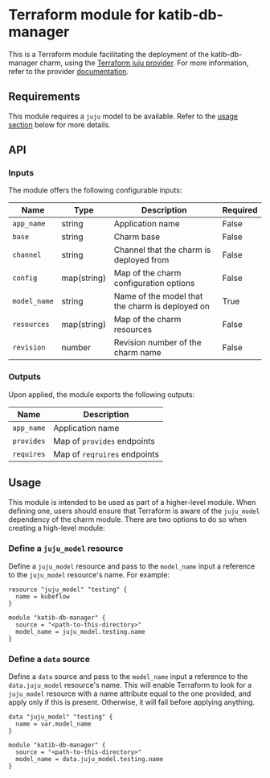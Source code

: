 # Terraform module for katib-db-manager

This is a Terraform module facilitating the deployment of the katib-db-manager charm, using the [Terraform juju provider](https://github.com/juju/terraform-provider-juju/). For more information, refer to the provider [documentation](https://registry.terraform.io/providers/juju/juju/latest/docs). 

## Requirements
This module requires a `juju` model to be available. Refer to the [usage section](#usage) below for more details.

## API

### Inputs
The module offers the following configurable inputs:

| Name | Type | Description | Required |
| - | - | - | - |
| `app_name`| string | Application name | False |
| `base`| string | Charm base | False |
| `channel`| string | Channel that the charm is deployed from | False |
| `config`| map(string) | Map of the charm configuration options | False |
| `model_name`| string | Name of the model that the charm is deployed on | True |
| `resources`| map(string) | Map of the charm resources | False |
| `revision`| number | Revision number of the charm name | False |

### Outputs
Upon applied, the module exports the following outputs:

| Name | Description |
| - | - |
| `app_name`|  Application name |
| `provides`| Map of `provides` endpoints |
| `requires`|  Map of `reqruires` endpoints |

## Usage

This module is intended to be used as part of a higher-level module. When defining one, users should ensure that Terraform is aware of the `juju_model` dependency of the charm module. There are two options to do so when creating a high-level module:

### Define a `juju_model` resource
Define a `juju_model` resource and pass to the `model_name` input a reference to the `juju_model` resource's name. For example:

```
resource "juju_model" "testing" {
  name = kubeflow
}

module "katib-db-manager" {
  source = "<path-to-this-directory>"
  model_name = juju_model.testing.name
}
```

### Define a `data` source
Define a `data` source and pass to the `model_name` input a reference to the `data.juju_model` resource's name. This will enable Terraform to look for a `juju_model` resource with a name attribute equal to the one provided, and apply only if this is present. Otherwise, it will fail before applying anything.
```
data "juju_model" "testing" {
  name = var.model_name
}

module "katib-db-manager" {
  source = "<path-to-this-directory>"
  model_name = data.juju_model.testing.name
}
```
